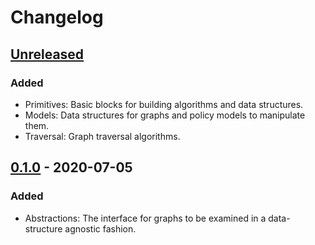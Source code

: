 # Changelog

## [Unreleased]
### Added
- Primitives: Basic blocks for building algorithms and data structures. 
- Models: Data structures for graphs and policy models to manipulate them.
- Traversal: Graph traversal algorithms.

## [0.1.0] - 2020-07-05
### Added
- Abstractions: The interface for graphs to be examined in a data-structure agnostic fashion.

[Unreleased]: https://github.com/qbit86/arborescence/compare/abstractions-0.1.0...HEAD
[0.1.0]: https://github.com/qbit86/arborescence/releases/tag/abstractions-0.1.0
